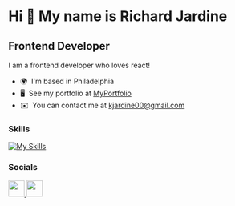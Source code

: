Hi 👋 My name is Richard Jardine
================================

Frontend Developer
------------------

I am a frontend developer who loves react!

* 🌍  I'm based in Philadelphia
* 🖥️  See my portfolio at [MyPortfolio](http://richardjardine.netlify.app)
* ✉️  You can contact me at [kjardine00@gmail.com](mailto:kjardine00@gmail.com)

### Skills

[![My Skills](https://skillicons.dev/icons?i=godot,python,js,html,css,react,postgres)](https://skillicons.dev)


### Socials

<p align="left"> <a href="https://www.github.com/kjardine00" target="_blank" rel="noreferrer"> <picture> <source media="(prefers-color-scheme: dark)" srcset="https://raw.githubusercontent.com/danielcranney/readme-generator/main/public/icons/socials/github-dark.svg" /> <source media="(prefers-color-scheme: light)" srcset="https://raw.githubusercontent.com/danielcranney/readme-generator/main/public/icons/socials/github.svg" /> <img src="https://raw.githubusercontent.com/danielcranney/readme-generator/main/public/icons/socials/github.svg" width="32" height="32" /> </picture> </a> <a href="https://www.linkedin.com/in/r-kyle-jardine/" target="_blank" rel="noreferrer"> <picture> <source media="(prefers-color-scheme: dark)" srcset="https://raw.githubusercontent.com/danielcranney/readme-generator/main/public/icons/socials/linkedin-dark.svg" /> <source media="(prefers-color-scheme: light)" srcset="https://raw.githubusercontent.com/danielcranney/readme-generator/main/public/icons/socials/linkedin.svg" /> <img src="https://raw.githubusercontent.com/danielcranney/readme-generator/main/public/icons/socials/linkedin.svg" width="32" height="32" /> </picture> </a></p>
